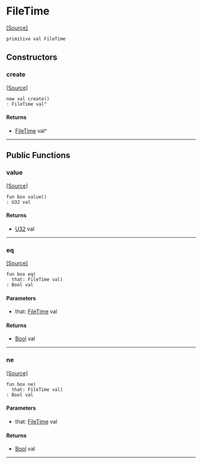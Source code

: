 # FileTime
<span class="source-link">[[Source]](src/files/file_caps.md#L-0-39)</span>
```pony
primitive val FileTime
```

## Constructors

### create
<span class="source-link">[[Source]](src/files/file_caps.md#L-0-39)</span>


```pony
new val create()
: FileTime val^
```

#### Returns

* [FileTime](files-FileTime.md) val^

---

## Public Functions

### value
<span class="source-link">[[Source]](src/files/file_caps.md#L-0-40)</span>


```pony
fun box value()
: U32 val
```

#### Returns

* [U32](builtin-U32.md) val

---

### eq
<span class="source-link">[[Source]](src/files/file_caps.md#L-0-40)</span>


```pony
fun box eq(
  that: FileTime val)
: Bool val
```
#### Parameters

*   that: [FileTime](files-FileTime.md) val

#### Returns

* [Bool](builtin-Bool.md) val

---

### ne
<span class="source-link">[[Source]](src/files/file_caps.md#L-0-40)</span>


```pony
fun box ne(
  that: FileTime val)
: Bool val
```
#### Parameters

*   that: [FileTime](files-FileTime.md) val

#### Returns

* [Bool](builtin-Bool.md) val

---

